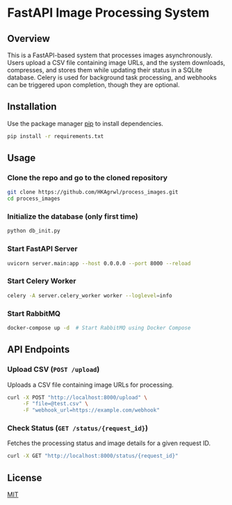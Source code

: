 # FastAPI Image Processing System

## Overview
This is a FastAPI-based system that processes images asynchronously. Users upload a CSV file containing image URLs, and the system downloads, compresses, and stores them while updating their status in a SQLite database. Celery is used for background task processing, and webhooks can be triggered upon completion, though they are optional.

## Installation

Use the package manager [pip](https://pip.pypa.io/en/stable/) to install dependencies.

```bash
pip install -r requirements.txt
```

## Usage

### Clone the repo and go to the cloned repository
```bash
git clone https://github.com/HKAgrwl/process_images.git
cd process_images
```

### Initialize the database (only first time)
```bash
python db_init.py
```

### Start FastAPI Server
```bash
uvicorn server.main:app --host 0.0.0.0 --port 8000 --reload
```

### Start Celery Worker
```bash
celery -A server.celery_worker worker --loglevel=info
```

### Start RabbitMQ
```bash
docker-compose up -d  # Start RabbitMQ using Docker Compose
```

## API Endpoints

### Upload CSV (`POST /upload`)

Uploads a CSV file containing image URLs for processing.

```bash
curl -X POST "http://localhost:8000/upload" \
     -F "file=@test.csv" \
     -F "webhook_url=https://example.com/webhook"
```

### Check Status (`GET /status/{request_id}`)

Fetches the processing status and image details for a given request ID.

```bash
curl -X GET "http://localhost:8000/status/{request_id}"
```

## License

[MIT](https://choosealicense.com/licenses/mit/)
